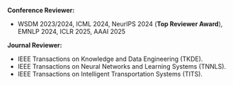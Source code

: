 **Conference Reviewer:**

- WSDM 2023/2024, ICML 2024, NeurIPS 2024 (**Top Reviewer Award**), EMNLP 2024, ICLR 2025, AAAI 2025

**Journal Reviewer:**

- IEEE Transactions on Knowledge and Data Engineering (TKDE).
- IEEE Transactions on Neural Networks and Learning Systems (TNNLS).
- IEEE Transactions on Intelligent Transportation Systems (TITS).

